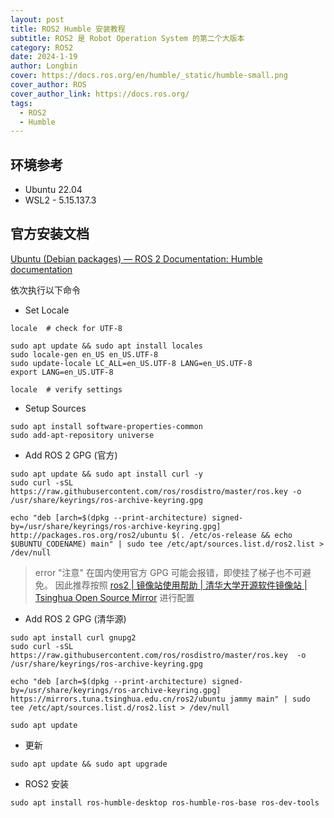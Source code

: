 ```yaml
---
layout: post
title: ROS2 Humble 安装教程
subtitle: ROS2 是 Robot Operation System 的第二个大版本
category: ROS2
date: 2024-1-19
author: Longbin
cover: https://docs.ros.org/en/humble/_static/humble-small.png
cover_author: ROS
cover_author_link: https://docs.ros.org/
tags:
  - ROS2
  - Humble
---
```

## 环境参考

- Ubuntu 22.04
- WSL2 - 5.15.137.3

## 官方安装文档

[Ubuntu (Debian packages) — ROS 2 Documentation: Humble documentation](https://docs.ros.org/en/humble/Installation/Ubuntu-Install-Debians.html)

依次执行以下命令

- Set Locale

```shell
locale  # check for UTF-8

sudo apt update && sudo apt install locales
sudo locale-gen en_US en_US.UTF-8
sudo update-locale LC_ALL=en_US.UTF-8 LANG=en_US.UTF-8
export LANG=en_US.UTF-8

locale  # verify settings
```

- Setup Sources

```shell
sudo apt install software-properties-common
sudo add-apt-repository universe
```

- Add ROS 2 GPG (官方)

```shell
sudo apt update && sudo apt install curl -y
sudo curl -sSL https://raw.githubusercontent.com/ros/rosdistro/master/ros.key -o /usr/share/keyrings/ros-archive-keyring.gpg
```

```shell
echo "deb [arch=$(dpkg --print-architecture) signed-by=/usr/share/keyrings/ros-archive-keyring.gpg] http://packages.ros.org/ros2/ubuntu $(. /etc/os-release && echo $UBUNTU_CODENAME) main" | sudo tee /etc/apt/sources.list.d/ros2.list > /dev/null
```

> error "注意"
> 在国内使用官方 GPG 可能会报错，即使挂了梯子也不可避免。
> 因此推荐按照 [ros2 \| 镜像站使用帮助 \| 清华大学开源软件镜像站 | Tsinghua Open Source Mirror](https://mirror.tuna.tsinghua.edu.cn/help/ros2/) 进行配置

- Add ROS 2 GPG (清华源)

```shell
sudo apt install curl gnupg2
sudo curl -sSL https://raw.githubusercontent.com/ros/rosdistro/master/ros.key  -o /usr/share/keyrings/ros-archive-keyring.gpg
```

```shell
echo "deb [arch=$(dpkg --print-architecture) signed-by=/usr/share/keyrings/ros-archive-keyring.gpg] https://mirrors.tuna.tsinghua.edu.cn/ros2/ubuntu jammy main" | sudo tee /etc/apt/sources.list.d/ros2.list > /dev/null

sudo apt update
```

- 更新

```shell
sudo apt update && sudo apt upgrade
```

- ROS2 安装

```shell
sudo apt install ros-humble-desktop ros-humble-ros-base ros-dev-tools
```
